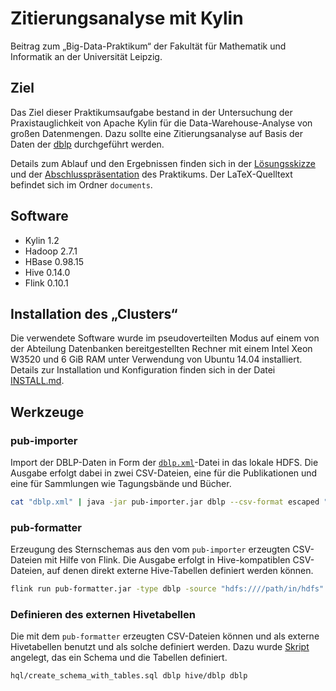 # Zitierungsanalyse mit Kylin

Beitrag zum „Big-Data-Praktikum“ der Fakultät für Mathematik und Informatik
an der Universität Leipzig.

## Ziel

Das Ziel dieser Praktikumsaufgabe bestand in der Untersuchung der
Praxistauglichkeit von Apache Kylin für die Data-Warehouse-Analyse von großen
Datenmengen. Dazu sollte eine Zitierungsanalyse auf Basis der Daten der [dblp]
durchgeführt werden.

Details zum Ablauf und den Ergebnissen finden sich in der
[Lösungsskizze][solution] und der [Abschlusspräsentation][presentation]
des Praktikums. Der LaTeX-Quelltext befindet sich im Ordner `documents`.

## Software

* Kylin 1.2
* Hadoop 2.7.1
* HBase 0.98.15
* Hive 0.14.0
* Flink 0.10.1

## Installation des „Clusters“

Die verwendete Software wurde im pseudoverteilten Modus auf einem von der
Abteilung Datenbanken bereitgestellten Rechner mit einem Intel Xeon W3520
und 6 GiB RAM unter Verwendung von Ubuntu 14.04 installiert. Details zur
Installation und Konfiguration finden sich in der Datei [INSTALL.md][install].

## Werkzeuge

### pub-importer

Import der DBLP-Daten in Form der [`dblp.xml`][xml]-Datei in das lokale HDFS.
Die Ausgabe erfolgt dabei in zwei CSV-Dateien, eine für die Publikationen und
eine für Sammlungen wie Tagungsbände und Bücher.

```sh
cat "dblp.xml" | java -jar pub-importer.jar dblp --csv-format escaped "/path/in/hdfs"
```

### pub-formatter

Erzeugung des Sternschemas aus den vom `pub-importer` erzeugten CSV-Dateien
mit Hilfe von Flink. Die Ausgabe erfolgt in Hive-kompatiblen CSV-Dateien, auf
denen direkt externe Hive-Tabellen definiert werden können.

```sh
flink run pub-formatter.jar -type dblp -source "hdfs:////path/in/hdfs" -target "hdfs:////hive/dblp"
```

### Definieren des externen Hivetabellen

Die mit dem `pub-formatter` erzeugten CSV-Dateien können und als externe Hivetabellen benutzt und als solche definiert werden. Dazu wurde [Skript][hqlscript] angelegt, das ein Schema und die Tabellen definiert.

```sh
hql/create_schema_with_tables.sql dblp hive/dblp dblp
```

[solution]: https://github.com/klemens/bigdata-kylin-dblp/releases/download/attestation-3/solution-outline.pdf
[presentation]: https://github.com/klemens/bigdata-kylin-dblp/releases/download/attestation-3/presentation.pdf
[dblp]: http://dblp.uni-trier.de/
[install]: ./INSTALL.md
[xml]: http://dblp.uni-trier.de/xml/
[hqlscript]: ./hql/create_schema_with_tables.sql
